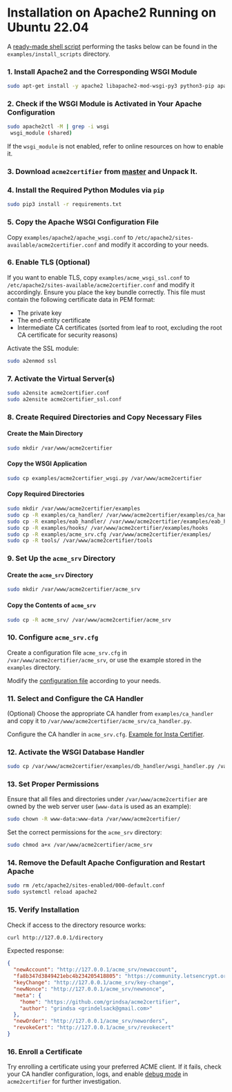 <!-- markdownlint-disable MD013 MD014 MD029 -->
<!-- wiki-title: Installation on Apache2 Running on Ubuntu 22.04 -->

# Installation on Apache2 Running on Ubuntu 22.04

A [ready-made shell script](../examples/install_scripts/a2c-ubuntu22-apache2.sh) performing the tasks below can be found in the `examples/install_scripts` directory.

### 1. Install Apache2 and the Corresponding WSGI Module

```bash
sudo apt-get install -y apache2 libapache2-mod-wsgi-py3 python3-pip apache2-data curl krb5-user libgssapi-krb5-2 libkrb5-3 python3-gssapi
```

### 2. Check if the WSGI Module is Activated in Your Apache Configuration

```bash
sudo apache2ctl -M | grep -i wsgi
 wsgi_module (shared)
```

If the `wsgi_module` is not enabled, refer to online resources on how to enable it.

### 3. Download `acme2certifier` from [master](https://github.com/grindsa/acme2certifier/archive/refs/heads/master.tar.gz) and Unpack It.

### 4. Install the Required Python Modules via `pip`

```bash
sudo pip3 install -r requirements.txt
```

### 5. Copy the Apache WSGI Configuration File

Copy `examples/apache2/apache_wsgi.conf` to `/etc/apache2/sites-available/acme2certifier.conf` and modify it according to your needs.

### 6. Enable TLS (Optional)

If you want to enable TLS, copy `examples/acme_wsgi_ssl.conf` to `/etc/apache2/sites-available/acme2certifier.conf` and modify it accordingly. Ensure you place the key bundle correctly. This file must contain the following certificate data in PEM format:

- The private key
- The end-entity certificate
- Intermediate CA certificates (sorted from leaf to root, excluding the root CA certificate for security reasons)

Activate the SSL module:

```bash
sudo a2enmod ssl
```

### 7. Activate the Virtual Server(s)

```bash
sudo a2ensite acme2certifier.conf
sudo a2ensite acme2certifier_ssl.conf
```

### 8. Create Required Directories and Copy Necessary Files

#### Create the Main Directory

```bash
sudo mkdir /var/www/acme2certifier
```

#### Copy the WSGI Application

```bash
sudo cp examples/acme2certifier_wsgi.py /var/www/acme2certifier
```

#### Copy Required Directories

```bash
sudo mkdir /var/www/acme2certifier/examples
sudo cp -R examples/ca_handler/ /var/www/acme2certifier/examples/ca_handler
sudo cp -R examples/eab_handler/ /var/www/acme2certifier/examples/eab_handler
sudo cp -R examples/hooks/ /var/www/acme2certifier/examples/hooks
sudo cp -R examples/acme_srv.cfg /var/www/acme2certifier/examples/
sudo cp -R tools/ /var/www/acme2certifier/tools
```

### 9. Set Up the `acme_srv` Directory

#### Create the `acme_srv` Directory

```bash
sudo mkdir /var/www/acme2certifier/acme_srv
```

#### Copy the Contents of `acme_srv`

```bash
sudo cp -R acme_srv/ /var/www/acme2certifier/acme_srv
```

### 10. Configure `acme_srv.cfg`

Create a configuration file `acme_srv.cfg` in `/var/www/acme2certifier/acme_srv`, or use the example stored in the `examples` directory.

Modify the [configuration file](acme_srv.md) according to your needs.

### 11. Select and Configure the CA Handler

(Optional) Choose the appropriate CA handler from `examples/ca_handler` and copy it to `/var/www/acme2certifier/acme_srv/ca_handler.py`.

Configure the CA handler in `acme_srv.cfg`. [Example for Insta Certifier](certifier.md).

### 12. Activate the WSGI Database Handler

```bash
sudo cp /var/www/acme2certifier/examples/db_handler/wsgi_handler.py /var/www/acme2certifier/acme_srv/db_handler.py
```

### 13. Set Proper Permissions

Ensure that all files and directories under `/var/www/acme2certifier` are owned by the web server user (`www-data` is used as an example):

```bash
sudo chown -R www-data:www-data /var/www/acme2certifier/
```

Set the correct permissions for the `acme_srv` directory:

```bash
sudo chmod a+x /var/www/acme2certifier/acme_srv
```

### 14. Remove the Default Apache Configuration and Restart Apache

```bash
sudo rm /etc/apache2/sites-enabled/000-default.conf
sudo systemctl reload apache2
```

### 15. Verify Installation

Check if access to the directory resource works:

```bash
curl http://127.0.0.1/directory
```

Expected response:

```json
{
  "newAccount": "http://127.0.0.1/acme_srv/newaccount",
  "fa8b347d3849421ebc4b234205418805": "https://community.letsencrypt.org/t/adding-random-entries-to-the-directory/33417",
  "keyChange": "http://127.0.0.1/acme_srv/key-change",
  "newNonce": "http://127.0.0.1/acme_srv/newnonce",
  "meta": {
    "home": "https://github.com/grindsa/acme2certifier",
    "author": "grindsa <grindelsack@gmail.com>"
  },
  "newOrder": "http://127.0.0.1/acme_srv/neworders",
  "revokeCert": "http://127.0.0.1/acme_srv/revokecert"
}
```

### 16. Enroll a Certificate

Try enrolling a certificate using your preferred ACME client. If it fails, check your CA handler configuration, logs, and enable [debug mode](acme_srv.md) in `acme2certifier` for further investigation.
